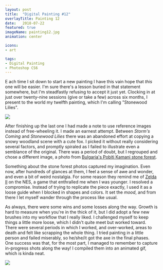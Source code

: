 ```yaml
---
layout: post
title:  "Digital Painting #12"
overlayTitle: Painting 12
date:   2018-07-22
featured: true
imageName: painting12.jpg
animation: center

icons:
- art

tags:
- Digital Painting
- Photoshop CS6
---
```


<span class="dropcap">E</span> ach time I sit down to start a new painting I have this vain hope that _this_ one will be easier. I'm sure there's a lesson buried in that statement somewhere, but I'm steadfastly refusing to accept it just yet. Clocking in at just over twenty-nine sessions (give or take a few) across six months, I present to the world my twelfth painting, which I'm calling "Stonewood Lilies". 

<div class="fullscreen">
    <img src="{{ site.baseurl }}/image/assets/{{ page.imageName }}" class="outline shadows photo">
    <span class="icon-enlarge icon"></span>
</div>

After finishing up the last one I had made a note to use reference images instead of free-wheeling it. I made an earnest attempt. Between _Storm's Coming_ and _Stonewood Lilies_ there was an abandoned effort at copying a snowy woodland scene with a cute fox. I picked it without really considering several factors, and promptly spiraled as I failed to illustrate even a semblance of the original. There was a period of doubt, but I regrouped and chose a different image, a photo from [Bulgaria's Pobiti Kamani stone forest](http://charismaticplanet.com/pobiti-kamani-stone-forest/). 

Something about the stone forest photos captured my imagination. Even now, after hundreds of glances at them, I feel a sense of awe and wonder, and even a bit of weird nostalgia. For some reason they remind me of [Zelda II](https://en.wikipedia.org/wiki/Zelda_II:_The_Adventure_of_Link) on the NES, a game that enthralled me when I was younger. I resolved a compromise. Instead of trying to replicate the piece exactly, I used it as a loose guide when I blocked in shapes and colors. It set the _mood_, and from there I let myself wander through the process like usual. 

As always, there were some wins and some losses along the way. Growth is hard to measure when you're in the thick of it, but I did adopt a few new brushes into my workflow that I really liked. I challenged myself to keep things a little more loose, which I didn't quite meet but worked toward. There were several periods in which I worked, and over-worked, areas to death and felt like scrapping the whole thing. I tried painting in a little person and failed miserably, so he/she/it got the axe in the final phases. One success was that, for the most part, I managed to remember to capture in-progress shots along the way! I compiled them into an animated gif, which is kinda neat.

<img src="{{ site.baseurl }}/image/assets/painting12-animation.gif" class="outline shadows photo">



